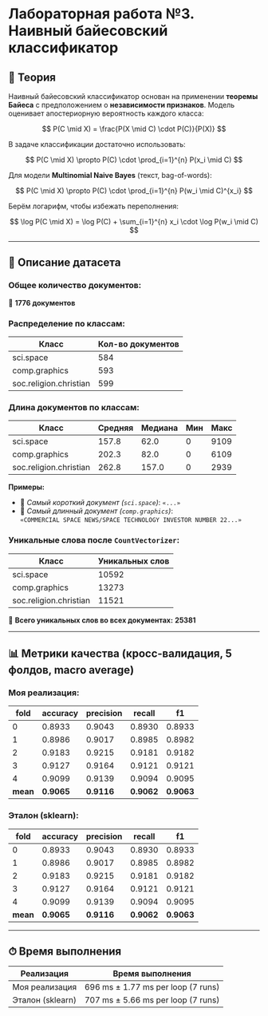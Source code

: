 # Лабораторная работа №3. Наивный байесовский классификатор

## 📘 Теория

Наивный байесовский классификатор основан на применении **теоремы Байеса** с предположением о **независимости признаков**. Модель оценивает апостериорную вероятность каждого класса:

$$
P(C \mid X) = \frac{P(X \mid C) \cdot P(C)}{P(X)}
$$

В задаче классификации достаточно использовать:

$$
P(C \mid X) \propto P(C) \cdot \prod_{i=1}^{n} P(x_i \mid C)
$$

Для модели **Multinomial Naive Bayes** (текст, bag-of-words):

$$
P(C \mid X) \propto P(C) \cdot \prod_{i=1}^{n} P(w_i \mid C)^{x_i}
$$

Берём логарифм, чтобы избежать переполнения:

$$
\log P(C \mid X) = \log P(C) + \sum_{i=1}^{n} x_i \cdot \log P(w_i \mid C)
$$

---

## 📂 Описание датасета

### Общее количество документов:

📄 **1776 документов**

### Распределение по классам:

| Класс                    | Кол-во документов |
|--------------------------|-------------------|
| sci.space                | 584               |
| comp.graphics            | 593               |
| soc.religion.christian  | 599               |

### Длина документов по классам:

| Класс                   | Средняя | Медиана | Мин | Макс |
|-------------------------|---------|---------|-----|------|
| sci.space               | 157.8   | 62.0    | 0   | 9109 |
| comp.graphics           | 202.3   | 82.0    | 0   | 6109 |
| soc.religion.christian | 262.8   | 157.0   | 0   | 2939 |

**Примеры:**

- 🔽 *Самый короткий документ (`sci.space`)*: `«...»`
- 🔼 *Самый длинный документ (`comp.graphics`)*:  
  `«COMMERCIAL SPACE NEWS/SPACE TECHNOLOGY INVESTOR NUMBER 22...»`

### Уникальные слова после `CountVectorizer`:

| Класс                   | Уникальных слов |
|-------------------------|-----------------|
| sci.space               | 10592           |
| comp.graphics           | 13273           |
| soc.religion.christian | 11521           |

🧠 **Всего уникальных слов во всех документах:** **25381**

---

## 📊 Метрики качества (кросс-валидация, 5 фолдов, macro average)

### Моя реализация:

| fold | accuracy | precision | recall | f1    |
|------|----------|-----------|--------|-------|
| 0    | 0.8933   | 0.9043    | 0.8930 | 0.8933 |
| 1    | 0.8986   | 0.9017    | 0.8985 | 0.8982 |
| 2    | 0.9183   | 0.9215    | 0.9181 | 0.9182 |
| 3    | 0.9127   | 0.9164    | 0.9121 | 0.9121 |
| 4    | 0.9099   | 0.9139    | 0.9094 | 0.9095 |
| **mean** | **0.9065** | **0.9116** | **0.9062** | **0.9063** |

### Эталон (sklearn):

| fold | accuracy | precision | recall | f1    |
|------|----------|-----------|--------|-------|
| 0    | 0.8933   | 0.9043    | 0.8930 | 0.8933 |
| 1    | 0.8986   | 0.9017    | 0.8985 | 0.8982 |
| 2    | 0.9183   | 0.9215    | 0.9181 | 0.9182 |
| 3    | 0.9127   | 0.9164    | 0.9121 | 0.9121 |
| 4    | 0.9099   | 0.9139    | 0.9094 | 0.9095 |
| **mean** | **0.9065** | **0.9116** | **0.9062** | **0.9063** |

---

## ⏱ Время выполнения

| Реализация       | Время выполнения                          |
|------------------|--------------------------------------------|
| Моя реализация   | 696 ms ± 1.77 ms per loop (7 runs)         |
| Эталон (sklearn) | 707 ms ± 5.66 ms per loop (7 runs)         |
